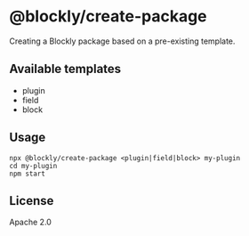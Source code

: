 # @blockly/create-package

Creating a Blockly package based on a pre-existing template.

## Available templates
- plugin
- field
- block

## Usage

```
npx @blockly/create-package <plugin|field|block> my-plugin
cd my-plugin
npm start
```

## License

Apache 2.0